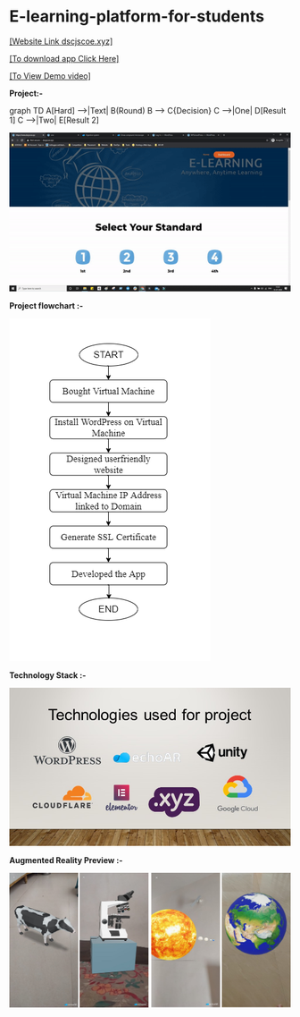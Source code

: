 # E-learning-platform-for-students

[[Website Link dscjscoe.xyz]](https://dscjscoe.xyz)       

[[To download app Click Here]](https://drive.google.com/file/d/1M3l5dGAA-wxRcWd4fIKTatV3ddgDRPzh/view?usp=sharing)       

[[To View Demo video]](https://youtu.be/TOdUmkT6zGY)            

**Project:-**

graph TD
    A[Hard] -->|Text| B(Round)
    B --> C{Decision}
    C -->|One| D[Result 1]
    C -->|Two| E[Result 2]

![image](https://github.com/sanket9006/E-learning-platform-for-students/blob/master/ezgif-6-5b1db0ab3d2a.gif)



**Project flowchart :-**


![image](https://github.com/sanket9006/E-learning-platform-for-students/blob/master/Development%20Flowchart.png)



**Technology Stack :-**



![image](https://github.com/sanket9006/E-learning-platform-for-students/blob/master/1.jpg)


**Augmented Reality Preview :-**



![image](https://github.com/sanket9006/E-learning-platform-for-students/blob/master/AR.png)
